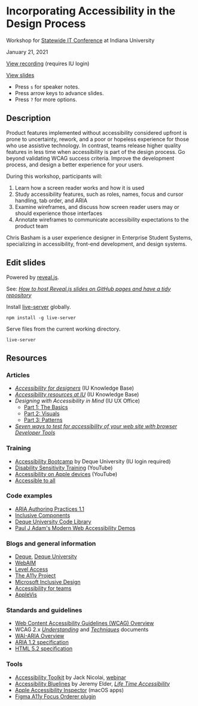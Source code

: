 # Incorporating Accessibility in the Design Process

Workshop for [Statewide IT Conference](https://statewideit.iu.edu/) at Indiana University

January 21, 2021

[View recording](https://iu.mediaspace.kaltura.com/media/t/1_ski8rjt1) (requires IU login)

[View slides](https://basham.github.io/swit-workshop-a11y/)

- Press `s` for speaker notes.
- Press arrow keys to advance slides.
- Press `?` for more options.

## Description

Product features implemented without accessibility considered upfront is prone to uncertainty, rework, and a poor or hopeless experience for those who use assistive technology. In contrast, teams release higher quality features in less time when accessibility is part of the design process. Go beyond validating WCAG success criteria. Improve the development process, and design a better experience for your users.

During this workshop, participants will:

1. Learn how a screen reader works and how it is used
2. Study accessibility features, such as roles, names, focus and cursor handling, tab order, and ARIA
3. Examine wireframes, and discuss how screen reader users may or should experience those interfaces
4. Annotate wireframes to communicate accessibility expectations to the product team

Chris Basham is a user experience designer in Enterprise Student Systems, specializing in accessibility, front-end development, and design systems.

## Edit slides

Powered by [reveal.js](https://revealjs.com/).

See: [*How to host Reveal.js slides on GitHub pages and have a tidy repository*](https://medium.com/@martinomensio/how-to-host-reveal-js-slides-on-github-pages-and-have-a-tidy-repository-1a363944c38d)

Install [live-server](https://www.npmjs.com/package/live-server) globally.

```
npm install -g live-server
```

Serve files from the current working directory.

```
live-server
```

## Resources

### Articles

- [*Accessibility for designers*](https://kb.iu.edu/d/azyc) (IU Knowledge Base)
- [*Accessibility resources at IU*](https://kb.iu.edu/d/anms) (IU Knowledge Base)
- *Designing with Accessibility in Mind* (IU UX Office)
  - [Part 1: The Basics](https://ux.iu.edu/writings/design-with-accessibility-part-1/)
  - [Part 2: Visuals](https://ux.iu.edu/writings/design-with-accessibility-part-2/)
  - [Part 3: Patterns](https://ux.iu.edu/writings/design-with-accessibility-part-3/)
- [*Seven ways to test for accessibility of your web site with browser Developer Tools*](https://christianheilmann.com/2021/01/11/seven-ways-to-test-for-accessibility-of-your-web-site-with-browser-developer-tools/)

### Training

- [Accessibility Bootcamp](https://iu.mediaspace.kaltura.com/channel/Accessibility%2Bbootcamp/165180531) by Deque University (IU login required)
- [Disability Sensitivity Training](https://www.youtube.com/watch?v=Gv1aDEFlXq8) (YouTube)
- [Accessibility on Apple devices](https://www.youtube.com/playlist?list=PLIl2EzNYri0cLtSlZowttih25VnSvWITu) (YouTube)
- [Accessible to all](https://web.dev/accessible/)

### Code examples

- [ARIA Authoring Practices 1.1](https://www.w3.org/TR/wai-aria-practices-1.1/)
- [Inclusive Components](https://inclusive-components.design/)
- [Deque University Code Library](https://dequeuniversity.com/library/)
- [Paul J Adam's Modern Web Accessibility Demos](https://pauljadam.com/demos/)

### Blogs and general information

- [Deque](https://www.deque.com/), [Deque University](https://dequeuniversity.com/)
- [WebAIM](https://webaim.org/)
- [Level Access](https://www.levelaccess.com/resources/)
- [The A11y Project](https://www.a11yproject.com/)
- [Microsoft Inclusive Design](https://www.microsoft.com/design/inclusive/)
- [Accessibility for teams](https://accessibility-for-teams.com/)
- [AppleVis](https://www.applevis.com/)

### Standards and guidelines

- [Web Content Accessibility Guidelines (WCAG) Overview](https://www.w3.org/WAI/standards-guidelines/wcag/)
- WCAG 2.x [*Understanding*](https://w3c.github.io/wcag/understanding/) and [*Techniques*](https://w3c.github.io/wcag/techniques/) documents
- [WAI-ARIA Overview](https://www.w3.org/WAI/standards-guidelines/aria/)
- [ARIA 1.2 specification](https://www.w3.org/TR/wai-aria-1.2/)
- [HTML 5.2 specification](https://www.w3.org/TR/html52/)

### Tools

- [Accessibility Toolkit](https://www.dropbox.com/sh/bccfyu41rq5hydw/AADRaM4DtvPpRAPNkMuQBVila?dl=0) by Jack Nicolai, [webinar](https://www.3playmedia.com/resources/recorded-webinars/wbn-07-26-2018-adobe/)
- [Accessibility Bluelines](https://dribbble.com/shots/6269661-Accessibility-Bluelines) by Jeremy Elder, [*Life Time Accessibility*](https://jeremyelder.com/work/lt-accessibility.html)
- [Apple Accessibility Inspector](https://developer.apple.com/library/archive/documentation/Accessibility/Conceptual/AccessibilityMacOSX/OSXAXTestingApps.html) (macOS apps)
- [Figma A11y Focus Orderer plugin](https://www.figma.com/community/plugin/731310036968334777/A11y---Focus-Orderer)
